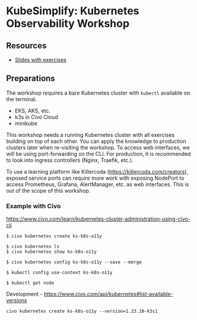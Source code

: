# KubeSimplify: Kubernetes Observability Workshop

## Resources

- [Slides with exercises](https://docs.google.com/presentation/d/1uuYIPwQjckNiPPJQcN8tauZ8KSIdHASbyoAxJ0fc6uQ/edit?usp=sharing)


## Preparations

The workshop requires a bare Kubernetes cluster with `kubectl` available on the terminal.

- EKS, AKS, etc.
- k3s in Civo Cloud
- minikube

This workshop needs a running Kubernetes cluster with all exercises building on top of each other. You can apply the knowledge to production clusters later when re-visiting the workshop. To access web interfaces, we will be using port-forwarding on the CLI. For production, it is recommended to look into ingress controllers (Nginx, Traefik, etc.).

To use a learning platform like Killercoda (https://killercoda.com/creators), exposed service ports can require more work with exposing NodePort to access Prometheus, Grafana, AlertManager, etc. as web interfaces. This is out of the scope of this workshop.


### Example with Civo

https://www.civo.com/learn/kubernetes-cluster-administration-using-civo-cli 

```
$ civo kubernetes create ks-k8s-o11y 

$ civo kubernetes ls
$ civo kubernetes show ks-k8s-o11y 

$ civo kubernetes config ks-k8s-o11y --save --merge

$ kubectl config use-context ks-k8s-o11y

$ kubectl get node
```

Development - https://www.civo.com/api/kubernetes#list-available-versions 

```
civo kubernetes create ks-k8s-o11y --version=1.23.10-k3s1
```


